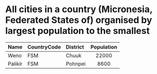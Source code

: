 # All cities in a country (Micronesia, Federated States of) organised by largest population to the smallest

| Name | CountryCode | District | Population |
| :--- | :--- | :--- | :---: |
|Weno|FSM|Chuuk|22000|
|Palikir|FSM|Pohnpei|8600|
